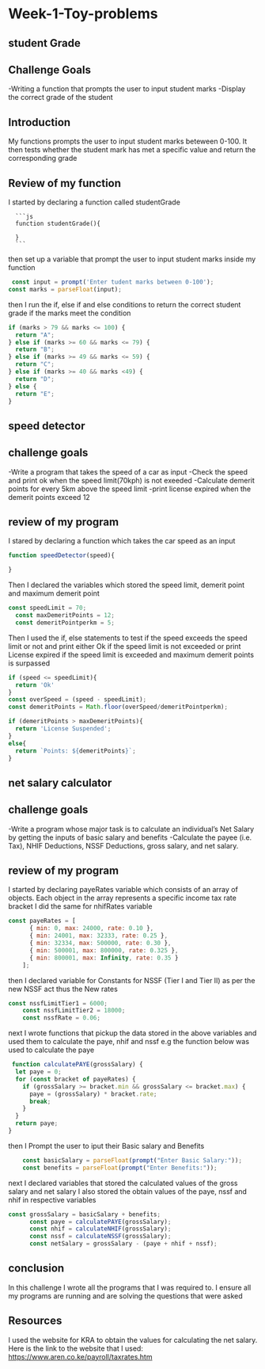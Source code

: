 # Week-1-Toy-problems

## student Grade

## Challenge Goals

-Writing a function that prompts the user to input student marks
-Display the correct grade of the student

## Introduction

My functions prompts the user to input student marks beteween 0-100.
It then tests whether the student mark has met a specific value and return the corresponding grade

## Review of my function

I started by declaring a function called studentGrade
 
      ```js
      function studentGrade(){

      }
      ```
then set up a variable that prompt the user to input student marks inside my function

  ```js
   const input = prompt('Enter tudent marks between 0-100');
  const marks = parseFloat(input);
  ```
  then I run the if, else if and else conditions to return the correct student grade if the marks meet the condition

  ```js
  if (marks > 79 && marks <= 100) {
    return "A";
  } else if (marks >= 60 && marks <= 79) {
    return "B";
  } else if (marks >= 49 && marks <= 59) {
    return "C";
  } else if (marks >= 40 && marks <49) {
    return "D";
  } else {
    return "E";
  }
  ```

## speed detector

## challenge goals

-Write a program that takes the speed of a car as input
-Check the speed and print ok when the speed limit(70kph) is not exeeded
-Calculate demerit points for every 5km above the speed limit
-print license expired when the demerit points exceed 12

## review of my program

I stared by declaring a function which takes the car speed as an input

```js
function speedDetector(speed){

}
```
Then I declared the variables which stored the speed limit, demerit point and maximum demerit point
```js
const speedLimit = 70;
  const maxDemeritPoints = 12;
  const demeritPointperkm = 5;
```

Then I used the if, else statements to test if the speed exceeds the speed limit or not and print either Ok if the speed limit is not exceeded
or print License expired if the speed limit is exceeded and maximum demerit points is surpassed

```js
if (speed <= speedLimit){
  return 'Ok'
}
const overSpeed = (speed - speedLimit);
const demeritPoints = Math.floor(overSpeed/demeritPointperkm);

if (demeritPoints > maxDemeritPoints){
  return 'License Suspended';
}
else{
  return `Points: ${demeritPoints}`;
}
```

## net salary calculator

## challenge goals

-Write a program whose major task is to calculate an individual’s Net Salary by getting the inputs of basic salary and benefits
-Calculate the payee (i.e. Tax), NHIF Deductions, NSSF Deductions, gross salary, and net salary. 

## review of my program

I started by declaring payeRates  variable which consists of an array of objects. 
Each object in the array represents a specific income tax rate bracket
I did the same for nhifRates variable
```js
const payeRates = [
      { min: 0, max: 24000, rate: 0.10 },
      { min: 24001, max: 32333, rate: 0.25 },
      { min: 32334, max: 500000, rate: 0.30 },
      { min: 500001, max: 800000, rate: 0.325 },
      { min: 800001, max: Infinity, rate: 0.35 }
    ];
```
then I declared variable for Constants for NSSF (Tier I and Tier II) as per the new NSSF act thus the New rates

```js
const nssfLimitTier1 = 6000;
    const nssfLimitTier2 = 18000;
    const nssfRate = 0.06; 
```
next I wrote functions that pickup the data stored in the above variables and used them to calculate the paye, nhif and nssf
e.g the function below was used to calculate the paye

```js
 function calculatePAYE(grossSalary) {
  let paye = 0;
  for (const bracket of payeRates) {
    if (grossSalary >= bracket.min && grossSalary <= bracket.max) {
      paye = (grossSalary) * bracket.rate;
      break; 
    }
  }
  return paye;
}
```

then I Prompt the user to iput their Basic salary and Benefits

```js
    const basicSalary = parseFloat(prompt("Enter Basic Salary:"));
    const benefits = parseFloat(prompt("Enter Benefits:"));
```
 next I declared variables that stored the calculated values of the gross salary and net salary
 I also stored the obtain values of the paye, nssf and nhif in respective variables

```js
const grossSalary = basicSalary + benefits;
      const paye = calculatePAYE(grossSalary);
      const nhif = calculateNHIF(grossSalary);
      const nssf = calculateNSSF(grossSalary);
      const netSalary = grossSalary - (paye + nhif + nssf);

```

## conclusion
In this challenge I wrote all the programs that I was required to.
I ensure all my programs are running and are solving the questions that were asked

## Resources
I used the website for KRA to obtain the values for calculating the net salary.
Here is the link to the website that I used:  https://www.aren.co.ke/payroll/taxrates.htm